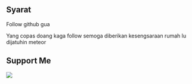 <h2>Syarat</h2>
<p>Follow github gua</p>
<p>Yang copas doang kaga follow semoga diberikan kesengsaraan rumah lu dijatuhin meteor</p> 

<h2>Support Me</h2>
<img src="https://saweria.co/widgets/qr?streamKey=8ff9385970d6ad3b620e96bb9bbd92d6"/>
